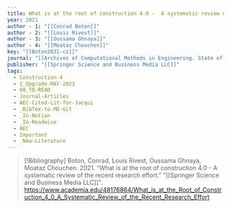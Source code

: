 ```yaml
---
title: What is at the root of construction 4.0 -  A systematic review of the recent research effort
year: 2021
author - 1: "[[Conrad Boton]]"
author - 2: "[[Louis Rivest]]"
author - 3: "[[Oussama Ghnaya]]"
author - 4: "[[Moataz Chouchen]]"
key: "[[Boton2021-cz]]"
journal: "[[Archives of Computational Methods in Engineering. State of the Art Reviews]]"
publisher: "[[Springer Science and Business Media LLC]]"
tags:
  - Construction-4
  - 2_Upgrade-MAY-2023
  - 00_TO-READ
  - Journal-Articles
  - AEC-Cited-Lit-for-Jacqui
  - _BibTex-to-MD-Git
  - _In-Notion
  - _In-Readwise
  - AEC
  - Important
  - _New-Literature
---
```


> [!Bibliography]
> Boton, Conrad, Louis Rivest, Oussama Ghnaya, Moataz Chouchen. 2021. “What is at the root of construction 4.0 -  A systematic review of the recent research effort.” "[[Springer Science and Business Media LLC]]". https://www.academia.edu/48176864/What_is_at_the_Root_of_Construction_4_0_A_Systematic_Review_of_the_Recent_Research_Effort